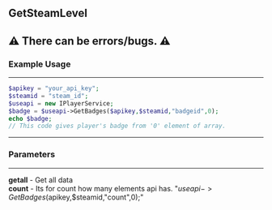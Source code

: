 ## GetSteamLevel
⚠️ There can be errors/bugs. ⚠️
---
### Example Usage
---
```php
$apikey = "your_api_key";
$steamid = "steam_id";
$useapi = new IPlayerService;
$badge = $useapi->GetBadges($apikey,$steamid,"badgeid",0);
echo $badge;
// This code gives player's badge from '0' element of array.
```
---
### Parameters
---

**getall** - Get all data       
**count** - Its for count how many elements api has. "$useapi->GetBadges($apikey,$steamid,"count",0);"
